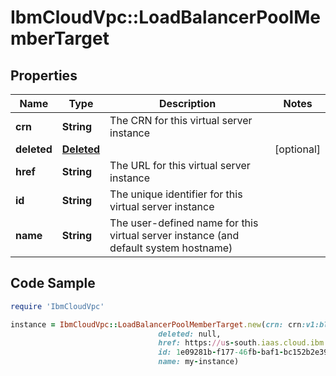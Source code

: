 # IbmCloudVpc::LoadBalancerPoolMemberTarget

## Properties

Name | Type | Description | Notes
------------ | ------------- | ------------- | -------------
**crn** | **String** | The CRN for this virtual server instance | 
**deleted** | [**Deleted**](Deleted.md) |  | [optional] 
**href** | **String** | The URL for this virtual server instance | 
**id** | **String** | The unique identifier for this virtual server instance | 
**name** | **String** | The user-defined name for this virtual server instance (and default system hostname) | 

## Code Sample

```ruby
require 'IbmCloudVpc'

instance = IbmCloudVpc::LoadBalancerPoolMemberTarget.new(crn: crn:v1:bluemix:public:is:us-south-1:a/123456::instance:1e09281b-f177-46fb-baf1-bc152b2e391a,
                                 deleted: null,
                                 href: https://us-south.iaas.cloud.ibm.com/v1/instances/1e09281b-f177-46fb-baf1-bc152b2e391a,
                                 id: 1e09281b-f177-46fb-baf1-bc152b2e391a,
                                 name: my-instance)
```


